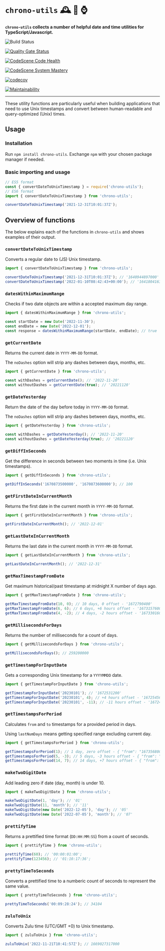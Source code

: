 # `chrono-utils` 🕰️ 🥷 ⌚

**`chrono-utils` collects a number of helpful date and time utilities for TypeScript/Javascript.**

![Build Status](https://github.com/mikaelvesavuori/chrono-utils/workflows/main/badge.svg)

[![Quality Gate Status](https://sonarcloud.io/api/project_badges/quality_gate?project=mikaelvesavuori_date-time-utils)](https://sonarcloud.io/summary/new_code?id=mikaelvesavuori_date-time-utils)

[![CodeScene Code Health](https://codescene.io/projects/33643/status-badges/code-health)](https://codescene.io/projects/33643)

[![CodeScene System Mastery](https://codescene.io/projects/33643/status-badges/system-mastery)](https://codescene.io/projects/33643)

[![codecov](https://codecov.io/gh/mikaelvesavuori/chrono-utils/branch/main/graph/badge.svg?token=S7D3RM9TO7)](https://codecov.io/gh/mikaelvesavuori/chrono-utils)

[![Maintainability](https://api.codeclimate.com/v1/badges/007afe3ec1ee3fe7102c/maintainability)](https://codeclimate.com/github/mikaelvesavuori/chrono-utils/maintainability)

---

These utility functions are particularly useful when building applications that need to use Unix timestamps and convert between human-readable and query-optimized (Unix) times.

## Usage

### Installation

Run `npm install chrono-utils`. Exchange `npm` with your chosen package manager if needed.

### Basic importing and usage

```typescript
// ES5 format
const { convertDateToUnixTimestamp } = require('chrono-utils');
// ES6 format
import { convertDateToUnixTimestamp } from 'chrono-utils';

convertDateToUnixTimestamp('2021-12-31T10:01:37Z');
```

## Overview of functions

The below explains each of the functions in `chrono-utils` and shows examples of their output.

### `convertDateToUnixTimestamp`

Converts a regular date to (JS) Unix timestamp.

```ts
import { convertDateToUnixTimestamp } from 'chrono-utils';

convertDateToUnixTimestamp('2021-12-31T10:01:37Z'); // '1640944897000'
convertDateToUnixTimestamp('2022-01-10T08:42:43+00:00'); // '1641804163000'
```

### `datesWithinMaximumRange`

Checks if two date objects are within a accepted maximum day range.

```ts
import { datesWithinMaximumRange } from 'chrono-utils';

const startDate = new Date('2022-11-30');
const endDate = new Date('2022-12-01');
const response = datesWithinMaximumRange(startDate, endDate); // true
```

### `getCurrentDate`

Returns the current date in `YYYY-MM-DD` format.

The `noDashes` option will strip any dashes between days, months, etc.

```ts
import { getCurrentDate } from 'chrono-utils';

const withDashes = getCurrentDate(); // '2022-11-20'
const withoutDashes = getCurrentDate(true); // '20221120'
```

### `getDateYesterday`

Return the date of the day before today in `YYYY-MM-DD` format.

The `noDashes` option will strip any dashes between days, months, etc.

```ts
import { getDateYesterday } from 'chrono-utils';

const withDashes = getDateYesterday(); // '2022-11-20'
const withoutDashes = getDateYesterday(true); // '20221120'
```

### `getDiffInSeconds`

Get the difference in seconds between two moments in time (i.e. Unix timestamps).

```ts
import { getDiffInSeconds } from 'chrono-utils';

getDiffInSeconds('1670873500000', '1670873600000'); // 100
```

### `getFirstDateInCurrentMonth`

Returns the first date in the current month in `YYYY-MM-DD` format.

```ts
import { getFirstDateInCurrentMonth } from 'chrono-utils';

getFirstDateInCurrentMonth(); // '2022-12-01'
```

### `getLastDateInCurrentMonth`

Returns the last date in the current month in `YYYY-MM-DD` format.

```ts
import { getLastDateInCurrentMonth } from 'chrono-utils';

getLastDateInCurrentMonth(); // '2022-12-31'
```

### `getMaxTimestampFromDate`

Get maximum historical/past timestamp at midnight X number of days ago.

```ts
import { getMaxTimestampFromDate } from 'chrono-utils';

getMaxTimestampFromDate(10, 0); // 10 days, 0 offset - '1672790400'
getMaxTimestampFromDate(6, 6); // 6 days, +6 hours offset - '1673157600'
getMaxTimestampFromDate(4, -2); // 4 days, -2 hours offset - '1673301600'
```

### `getMillisecondsForDays`

Returns the number of milliseconds for a count of days.

```ts
import { getMillisecondsForDays } from 'chrono-utils';

getMillisecondsForDays(); // 259200000
```

### `getTimestampForInputDate`

Gets a corresponding Unix timestamp for a `YYYYMMDD` date.

```ts
import { getTimestampForInputDate } from 'chrono-utils';

getTimestampForInputDate('20230101'); // '1672531200'
getTimestampForInputDate('20230101', 4); // +4 hours offset - '1672545600'
getTimestampForInputDate('20230101', -11); // -11 hours offset - '1672491600'
```

### `getTimestampsForPeriod`

Calculates `from` and `to` timestamps for a provided period in days.

Using `lastNumDays` means getting specified range excluding current day.

```ts
import { getTimestampsForPeriod } from 'chrono-utils';

getTimestampsForPeriod(1); // 1 day, zero offset - { "from": "1673568000", "to": "1673654399" }
getTimestampsForPeriod(5, -3); // 5 days, -3 hours offset - { "from": "1673211600", "to": "1673643599" }
getTimestampsForPeriod(14, 7); // 14 days, +7 hours offset - { "from": "1672470000", "to": "1673679599" }
```

### `makeTwoDigitDate`

Add leading zero if date (day, month) is under 10.

```ts
import { makeTwoDigitDate } from 'chrono-utils';

makeTwoDigitDate(1, 'day'); // '01'
makeTwoDigitDate(11, 'month'); // '11'
makeTwoDigitDate(new Date('2022-12-05'), 'day'); // '05'
makeTwoDigitDate(new Date('2022-07-05'), 'month'); // '07'
```

### `prettifyTime`

Returns a prettified time format (`DD:HH:MM:SS`) from a count of seconds.

```ts
import { prettifyTime } from 'chrono-utils';

prettifyTime(60); // '00:00:01:00';
prettifyTime(123456); // '01:10:17:36';
```

### `prettyTimeToSeconds`

Converts a prettified time to a numberic count of seconds to represent the same value.

```ts
import { prettyTimeToSeconds } from 'chrono-utils';

prettyTimeToSeconds('00:09:28:24'); // 34104
```

### `zuluToUnix`

Converts Zulu time (UTC/GMT +0) to Unix timestamp.

```ts
import { zuluToUnix } from 'chrono-utils';

zuluToUnix('2022-11-21T10:41:57Z'); // 1669027317000
```
